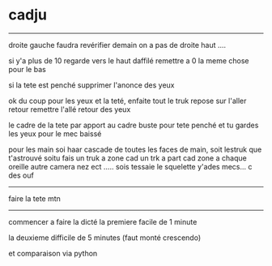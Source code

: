 # cadju

-------------------------------

droite gauche faudra revérifier demain on a pas de droite haut ....

si y'a plus de 10 regarde vers le haut daffilé remettre a 0 la meme chose pour le bas 

si la tete est penché supprimer l'anonce des yeux

ok du coup pour les yeux et la teté, enfaite tout le truk repose sur l'aller retour remettre l'allé retour des yeux


le cadre de la tete par apport au cadre buste pour tete penché et tu gardes les yeux pour le mec baissé

pour les main soi haar cascade de toutes les faces de main, soit lestruk que t'astrouvé soitu fais un truk a zone cad un trk a part
cad zone a chaque oreille autre camera nez ect ..... sois tessaie le squelette y'ades mecs... c des ouf 



------------------------------

faire la tete mtn


-----------------------------

commencer a faire la dicté la premiere facile de 1 minute

la deuxieme difficile de 5 minutes (faut monté crescendo)

et comparaison via python
